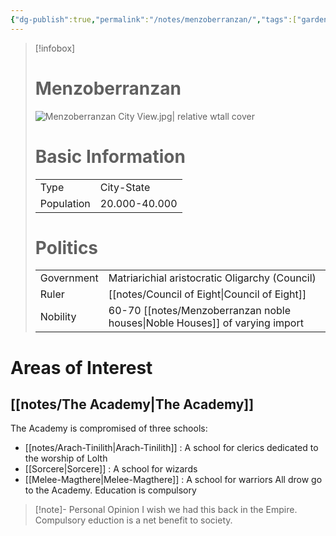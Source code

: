 ```yaml
---
{"dg-publish":true,"permalink":"/notes/menzoberranzan/","tags":["gardenEntry"]}
---
```



>[!infobox]
> # Menzoberranzan
> ![Menzoberranzan City View.jpg| relative wtall cover](/img/user/images/Menzoberranzan%20City%20View.jpg)
># Basic Information
> |  |   |
> | ---- | --- |
> | Type | City-State |
> | Population | 20.000-40.000 |  
> # Politics
>  |  |   |
> | ---- | --- |
> | Government | Matriarichial aristocratic Oligarchy (Council) |
> | Ruler | [[notes/Council of Eight\|Council of Eight]] |
> | Nobility | 60-70 [[notes/Menzoberranzan noble houses\|Noble Houses]] of varying import |



# Areas of Interest
## [[notes/The Academy\|The Academy]]
The Academy is compromised of three schools:
- [[notes/Arach-Tinilith\|Arach-Tinilith]] : A school for clerics dedicated to the worship of Lolth
- [[Sorcere\|Sorcere]] : A school for wizards
- [[Melee-Magthere\|Melee-Magthere]] : A school for warriors
All drow go to the Academy. Education is compulsory
> [!note]- Personal Opinion
> I wish we had this back in the Empire. Compulsory eduction is a net benefit to society.
